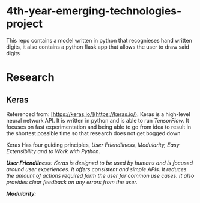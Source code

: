 # 4th-year-emerging-technologies-project
This repo contains a model written in python that recognieses hand written digits, it also contains a python flask app that allows the user to draw said digits

# Research

## Keras

Referenced from: [https://keras.io/](https://keras.io/).
Keras is a high-level neural network API. It is written in python and is able to run <em>TensorFlow</em>. It focuses on fast experimentation and being able to go from idea to result in the shortest possible time so that research does not get bogged down

Keras Has four guiding principles, <em>User Friendliness, Modularity, Easy Extensibility and to Work with Python<em>.

**User Friendliness**: Keras is designed to be used by humans and is focused around user experiences. It offers consistent and      simple APIs. It reduces the amount of actions required form the user for common use cases. It also provides clear feedback on any errors from the user.

**Modularity**: 

